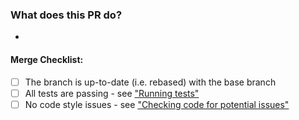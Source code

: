 ### What does this PR do?

*

#### Merge Checklist:

- [ ] The branch is up-to-date (i.e. rebased) with the base branch
- [ ] All tests are passing - see ["Running tests"](../#running-tests)
- [ ] No code style issues - see ["Checking code for potential issues"](../#checking-code-for-potential-issues)
